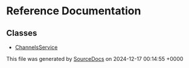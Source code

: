 # Reference Documentation

## Classes

-   [ChannelsService](classes/ChannelsService.md)

This file was generated by [SourceDocs](https://github.com/eneko/SourceDocs) on 2024-12-17 00:14:55 +0000